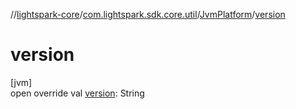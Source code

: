 //[lightspark-core](../../../index.md)/[com.lightspark.sdk.core.util](../index.md)/[JvmPlatform](index.md)/[version](version.md)

# version

[jvm]\
open override val [version](version.md): String
